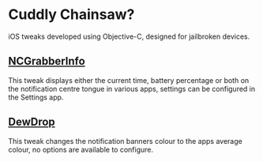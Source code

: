 # Cuddly Chainsaw?
iOS tweaks developed using Objective-C, designed for jailbroken devices.  

## [NCGrabberInfo](https://github.com/antiquebeta/cuddly-chainsaw/blob/master/tweaks/ncgrabberinfo)
This tweak displays either the current time, battery percentage or both on the notification centre tongue in various apps, settings can be configured in the Settings app.


## [DewDrop](https://github.com/antiquebeta/cuddly-chainsaw/blob/master/tweaks/dewdrop)
This tweak changes the notification banners colour to the apps average colour, no options are available to configure.